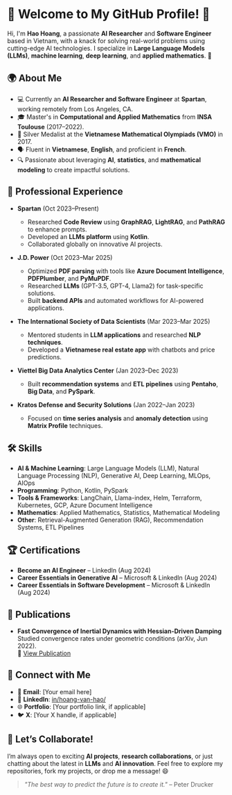 # 👋 Welcome to My GitHub Profile! 🚀

Hi, I'm **Hao Hoang**, a passionate **AI Researcher** and **Software Engineer** based in Vietnam, with a knack for solving real-world problems using cutting-edge AI technologies. I specialize in **Large Language Models (LLMs)**, **machine learning**, **deep learning**, and **applied mathematics**. 🌟

## 🌍 About Me
- 💻 Currently an **AI Researcher and Software Engineer** at **Spartan**, working remotely from Los Angeles, CA.
- 🎓 Master's in **Computational and Applied Mathematics** from **INSA Toulouse** (2017–2022).
- 🏅 Silver Medalist at the **Vietnamese Mathematical Olympiads (VMO)** in 2017.
- 🗣️ Fluent in **Vietnamese**, **English**, and proficient in **French**.
- 🔍 Passionate about leveraging **AI**, **statistics**, and **mathematical modeling** to create impactful solutions.

## 💼 Professional Experience
- **Spartan** (Oct 2023–Present)  
  - Researched **Code Review** using **GraphRAG**, **LightRAG**, and **PathRAG** to enhance prompts.
  - Developed an **LLMs platform** using **Kotlin**.
  - Collaborated globally on innovative AI projects.

- **J.D. Power** (Oct 2023–Mar 2025)  
  - Optimized **PDF parsing** with tools like **Azure Document Intelligence**, **PDFPlumber**, and **PyMuPDF**.
  - Researched **LLMs** (GPT-3.5, GPT-4, Llama2) for task-specific solutions.
  - Built **backend APIs** and automated workflows for AI-powered applications.

- **The International Society of Data Scientists** (Mar 2023–Mar 2025)  
  - Mentored students in **LLM applications** and researched **NLP techniques**.
  - Developed a **Vietnamese real estate app** with chatbots and price predictions.

- **Viettel Big Data Analytics Center** (Jan 2023–Dec 2023)  
  - Built **recommendation systems** and **ETL pipelines** using **Pentaho**, **Big Data**, and **PySpark**.

- **Kratos Defense and Security Solutions** (Jan 2022–Jan 2023)  
  - Focused on **time series analysis** and **anomaly detection** using **Matrix Profile** techniques.

## 🛠️ Skills
- **AI & Machine Learning**: Large Language Models (LLM), Natural Language Processing (NLP), Generative AI, Deep Learning, MLOps, AIOps
- **Programming**: Python, Kotlin, PySpark
- **Tools & Frameworks**: LangChain, Llama-index, Helm, Terraform, Kubernetes, GCP, Azure Document Intelligence
- **Mathematics**: Applied Mathematics, Statistics, Mathematical Modeling
- **Other**: Retrieval-Augmented Generation (RAG), Recommendation Systems, ETL Pipelines

## 🏆 Certifications
- **Become an AI Engineer** – LinkedIn (Aug 2024)
- **Career Essentials in Generative AI** – Microsoft & LinkedIn (Aug 2024)
- **Career Essentials in Software Development** – Microsoft & LinkedIn (Aug 2024)

## 📝 Publications
- **Fast Convergence of Inertial Dynamics with Hessian-Driven Damping**  
  Studied convergence rates under geometric conditions (arXiv, Jun 2022).  
  🔗 [View Publication](https://arxiv.org/abs/2206.06853)

## 🌟 Connect with Me
- 📧 **Email**: [Your email here]
- 🔗 **LinkedIn**: [in/hoang-van-hao/](https://www.linkedin.com/in/hoang-van-hao/)
- 🌐 **Portfolio**: [Your portfolio link, if applicable]
- 🐦 **X**: [Your X handle, if applicable]

## 💬 Let’s Collaborate!
I’m always open to exciting **AI projects**, **research collaborations**, or just chatting about the latest in **LLMs** and **AI innovation**. Feel free to explore my repositories, fork my projects, or drop me a message! 😄

> *"The best way to predict the future is to create it."* – Peter Drucker
